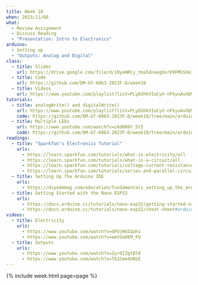 ```yaml
---
title: Week 10
when: 2023/11/08
what:
  - Review Assignment
  - Discuss Reading
  - "Presentation: Intro to Electronics"
arduino:
  - Setting up
  - "Outputs: Analog and Digital"
class:
  - title: Slides
    url: https://drive.google.com/file/d/10yeHRCy_tma5dnoegUsrE9FMGSXe3sxM/
  - title: Code
    url: https://github.com/DM-GY-6063-2023F-D/week10
  - title: Videos
    url: https://www.youtube.com/playlist?list=PLyEGhkVIuCyV-nFkyuAvXD9yks3EQ9Biv
tutorials:
  - title: analogWrite() and digitalWrite()
    url: https://www.youtube.com/playlist?list=PLyEGhkVIuCyV-nFkyuAvXD9yks3EQ9Biv
    code: https://github.com/DM-GY-6063-2023F-D/week10/tree/main/arduino
  - title: Multiple LEDs
    url: https://www.youtube.com/watch?v=ckdKR6Y_5tI
    code: https://github.com/DM-GY-6063-2023F-D/week10/tree/main/arduino/HW10-3leds
readings:
  - title: "Sparkfun's Electronics Tutorial"
    urls:
      - https://learn.sparkfun.com/tutorials/what-is-electricity/all
      - https://learn.sparkfun.com/tutorials/what-is-a-circuit/all
      - https://learn.sparkfun.com/tutorials/voltage-current-resistance-and-ohms-law/all
      - https://learn.sparkfun.com/tutorials/series-and-parallel-circuits/all
  - title: Setting Up The Arduino IDE
    urls:
      - https://diyodemag.com/education/fundamentals_setting_up_the_arduino_ide
  - title: Getting Started with the Nano ESP32
    urls:
      - https://docs.arduino.cc/tutorials/nano-esp32/getting-started-nano-esp32
      - https://docs.arduino.cc/tutorials/nano-esp32/cheat-sheet#arduino-esp32-core
videos:
  - title: Electricity
    urls:
      - https://www.youtube.com/watch?v=dPUjWdIQahs
      - https://www.youtube.com/watch?v=emtUaOEM_FU
  - title: Outputs
    urls:
      - https://www.youtube.com/watch?v=Zyr0IZgtBl0
      - https://www.youtube.com/watch?v=Tk1Cme4VNiE
---
```

{% include week.html page=page %}
